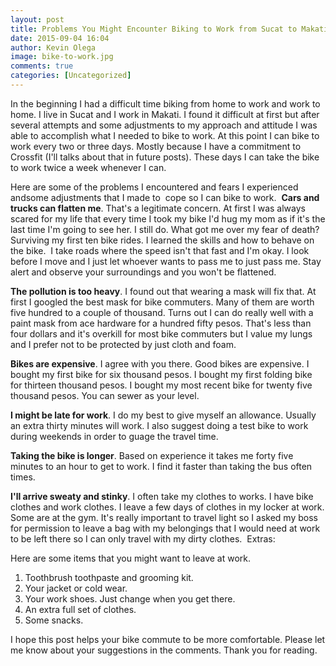 ```yaml
---
layout: post
title: Problems You Might Encounter Biking to Work from Sucat to Makati and Solutions I came up with
date: 2015-09-04 16:04
author: Kevin Olega
image: bike-to-work.jpg
comments: true
categories: [Uncategorized]
---
```

In the beginning I had a difficult time biking from home to work and work to home. I live in Sucat and I work in Makati. I found it difficult at first but after several attempts and some adjustments to my approach and attitude I was able to accomplish what I needed to bike to work. At this point I can bike to work every two or three days. Mostly because I have a commitment to Crossfit (I'll talks about that in future posts). These days I can take the bike to work twice a week whenever I can.&nbsp;

Here are some of the problems I encountered and fears I experienced andsome adjustments that I made to &nbsp;cope so I can bike to work.&nbsp;
<b>Cars and trucks can flatten me</b>. That's a legitimate concern. At first I was always scared for my life that every time I took my bike I'd hug my mom as if it's the last time I'm going to see her. I still do. What got me over my fear of death? Surviving my first ten bike rides. I learned the skills and how to behave on the bike. &nbsp;I take roads where the speed isn't that fast and I'm okay. I look before I move and I just let whoever wants to pass me to just pass me. Stay alert and observe your surroundings and you won't be flattened. &nbsp;

<b>The pollution is too heavy</b>. I found out that wearing a mask will fix that. At first I googled the best mask for bike commuters. Many of them are worth five hundred to a couple of thousand. Turns out I can do really well with a paint mask from ace hardware for a hundred fifty pesos. That's less than four dollars and it's overkill for most bike commuters but I value my lungs and I prefer not to be protected by just cloth and foam.&nbsp;

<b>Bikes are expensive</b>. I agree with you there. Good bikes are expensive. I bought my first bike for six thousand pesos. I bought my first folding bike for thirteen thousand pesos. I bought my most recent bike for twenty five thousand pesos. You can sewer as your level.&nbsp;

<b>I might be late for work</b>. I do my best to give myself an allowance. Usually an extra thirty minutes will work. I also suggest doing a test bike to work during weekends in order to guage the travel time.&nbsp;

<b>Taking the bike is longer</b>. Based on experience it takes me forty five minutes to an hour to get to work. I find it faster than taking the bus often times.&nbsp;

<b>I'll arrive sweaty and stinky</b>. I often take my clothes to works. I have bike clothes and work clothes. I leave a few days of clothes in my locker at work. Some are at the gym. It's really important to travel light so I asked my boss for permission to leave a bag with my belongings that I would need at work to be left there so I can only travel with my dirty clothes.&nbsp;
Extras:&nbsp;

Here are some items that you might want to leave at work.&nbsp;

<ol>
    <li>Toothbrush toothpaste and grooming kit.&nbsp;</li>
    <li>Your jacket or cold wear.&nbsp;</li>
    <li>Your work shoes. Just change when you get there.&nbsp;</li>
    <li>An extra full set of clothes.&nbsp;</li>
    <li>Some snacks.&nbsp;</li>
</ol>

I hope this post helps your bike commute to be more comfortable. Please let me know about your suggestions in the comments. Thank you for reading.&nbsp;

&nbsp;&nbsp;<a href="http://philippineislandliving.com/wp-content/uploads/2015/09/IMG_0832.jpg"><img src="http://philippineislandliving.com/wp-content/uploads/2015/09/IMG_0832.jpg" alt=""></a>&nbsp;&nbsp;
